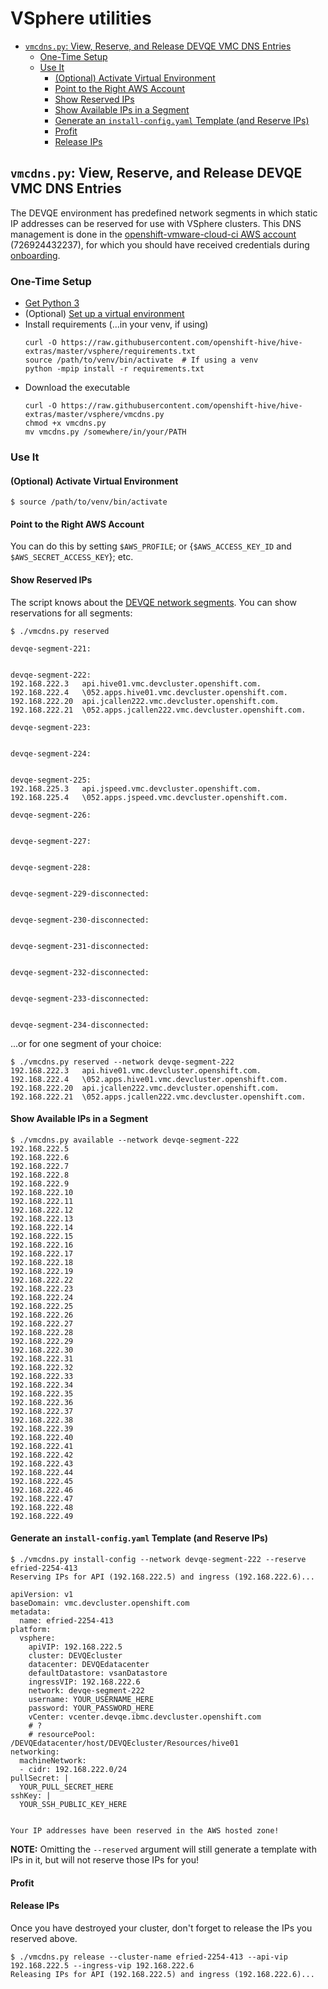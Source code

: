 # VSphere utilities
- [`vmcdns.py`: View, Reserve, and Release DEVQE VMC DNS Entries](#vmcdnspy-view-reserve-and-release-devqe-vmc-dns-entries)
  - [One-Time Setup](#one-time-setup)
  - [Use It](#use-it)
    - [(Optional) Activate Virtual Environment](#optional-activate-virtual-environment)
    - [Point to the Right AWS Account](#point-to-the-right-aws-account)
    - [Show Reserved IPs](#show-reserved-ips)
    - [Show Available IPs in a Segment](#show-available-ips-in-a-segment)
    - [Generate an `install-config.yaml` Template (and Reserve IPs)](#generate-an-install-configyaml-template-and-reserve-ips)
    - [Profit](#profit)
    - [Release IPs](#release-ips)

## `vmcdns.py`: View, Reserve, and Release DEVQE VMC DNS Entries
The DEVQE environment has predefined network segments in which static IP addresses can be reserved for use with VSphere clusters.
This DNS management is done in the [openshift-vmware-cloud-ci AWS account](https://openshift-vmware-cloud-ci.signin.aws.amazon.com/console) (726924432237), for which you should have received credentials during [onboarding](https://docs.google.com/document/d/1cnzKMT-8TGcq5ox_AajGpT-VRwMuYTKIZI-fPNrR8Xg/edit#heading=h.bycjc9mvj2ia).

### One-Time Setup
- [Get Python 3](https://www.python.org/downloads/)
- (Optional) [Set up a virtual environment](https://docs.python.org/3/library/venv.html)
- Install requirements
  (...in your venv, if using)
  ```
  curl -O https://raw.githubusercontent.com/openshift-hive/hive-extras/master/vsphere/requirements.txt
  source /path/to/venv/bin/activate  # If using a venv
  python -mpip install -r requirements.txt
  ```
- Download the executable
  ```
  curl -O https://raw.githubusercontent.com/openshift-hive/hive-extras/master/vsphere/vmcdns.py
  chmod +x vmcdns.py
  mv vmcdns.py /somewhere/in/your/PATH
  ```

### Use It

#### (Optional) Activate Virtual Environment
```
$ source /path/to/venv/bin/activate
```

#### Point to the Right AWS Account
You can do this by setting `$AWS_PROFILE`; or {`$AWS_ACCESS_KEY_ID` and `$AWS_SECRET_ACCESS_KEY`}; etc.

#### Show Reserved IPs
The script knows about the [DEVQE network segments](https://docs.google.com/document/d/1cnzKMT-8TGcq5ox_AajGpT-VRwMuYTKIZI-fPNrR8Xg/edit#heading=h.pt8d46lus3jk).
You can show reservations for all segments:
```
$ ./vmcdns.py reserved

devqe-segment-221:


devqe-segment-222:
192.168.222.3	api.hive01.vmc.devcluster.openshift.com.
192.168.222.4	\052.apps.hive01.vmc.devcluster.openshift.com.
192.168.222.20	api.jcallen222.vmc.devcluster.openshift.com.
192.168.222.21	\052.apps.jcallen222.vmc.devcluster.openshift.com.

devqe-segment-223:


devqe-segment-224:


devqe-segment-225:
192.168.225.3	api.jspeed.vmc.devcluster.openshift.com.
192.168.225.4	\052.apps.jspeed.vmc.devcluster.openshift.com.

devqe-segment-226:


devqe-segment-227:


devqe-segment-228:


devqe-segment-229-disconnected:


devqe-segment-230-disconnected:


devqe-segment-231-disconnected:


devqe-segment-232-disconnected:


devqe-segment-233-disconnected:


devqe-segment-234-disconnected:

```

...or for one segment of your choice:
```
$ ./vmcdns.py reserved --network devqe-segment-222
192.168.222.3	api.hive01.vmc.devcluster.openshift.com.
192.168.222.4	\052.apps.hive01.vmc.devcluster.openshift.com.
192.168.222.20	api.jcallen222.vmc.devcluster.openshift.com.
192.168.222.21	\052.apps.jcallen222.vmc.devcluster.openshift.com.
```

#### Show Available IPs in a Segment
```
$ ./vmcdns.py available --network devqe-segment-222
192.168.222.5
192.168.222.6
192.168.222.7
192.168.222.8
192.168.222.9
192.168.222.10
192.168.222.11
192.168.222.12
192.168.222.13
192.168.222.14
192.168.222.15
192.168.222.16
192.168.222.17
192.168.222.18
192.168.222.19
192.168.222.22
192.168.222.23
192.168.222.24
192.168.222.25
192.168.222.26
192.168.222.27
192.168.222.28
192.168.222.29
192.168.222.30
192.168.222.31
192.168.222.32
192.168.222.33
192.168.222.34
192.168.222.35
192.168.222.36
192.168.222.37
192.168.222.38
192.168.222.39
192.168.222.40
192.168.222.41
192.168.222.42
192.168.222.43
192.168.222.44
192.168.222.45
192.168.222.46
192.168.222.47
192.168.222.48
192.168.222.49
```

#### Generate an `install-config.yaml` Template (and Reserve IPs)
```
$ ./vmcdns.py install-config --network devqe-segment-222 --reserve efried-2254-413
Reserving IPs for API (192.168.222.5) and ingress (192.168.222.6)...

apiVersion: v1
baseDomain: vmc.devcluster.openshift.com
metadata:
  name: efried-2254-413
platform:
  vsphere:
    apiVIP: 192.168.222.5
    cluster: DEVQEcluster
    datacenter: DEVQEdatacenter
    defaultDatastore: vsanDatastore
    ingressVIP: 192.168.222.6
    network: devqe-segment-222
    username: YOUR_USERNAME_HERE
    password: YOUR_PASSWORD_HERE
    vCenter: vcenter.devqe.ibmc.devcluster.openshift.com
    # ?
    # resourcePool: /DEVQEdatacenter/host/DEVQEcluster/Resources/hive01
networking:
  machineNetwork:
  - cidr: 192.168.222.0/24
pullSecret: |
  YOUR_PULL_SECRET_HERE
sshKey: |
  YOUR_SSH_PUBLIC_KEY_HERE


Your IP addresses have been reserved in the AWS hosted zone!
```
**NOTE:** Omitting the `--reserved` argument will still generate a template with IPs in it, but will not reserve those IPs for you!

#### Profit

#### Release IPs
Once you have destroyed your cluster, don't forget to release the IPs you reserved above.
```
$ ./vmcdns.py release --cluster-name efried-2254-413 --api-vip 192.168.222.5 --ingress-vip 192.168.222.6
Releasing IPs for API (192.168.222.5) and ingress (192.168.222.6)...
```